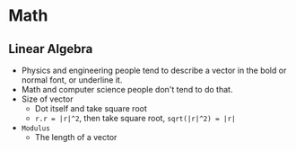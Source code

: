 # Math

## Linear Algebra

- Physics and engineering people tend to describe a vector in the bold or normal font, or underline it.
- Math and computer science people don't tend to do that.
- Size of vector
  - Dot itself and take square root
  - `r.r = |r|^2`, then take square root, `sqrt(|r|^2) = |r|`
- `Modulus`
  - The length of a vector